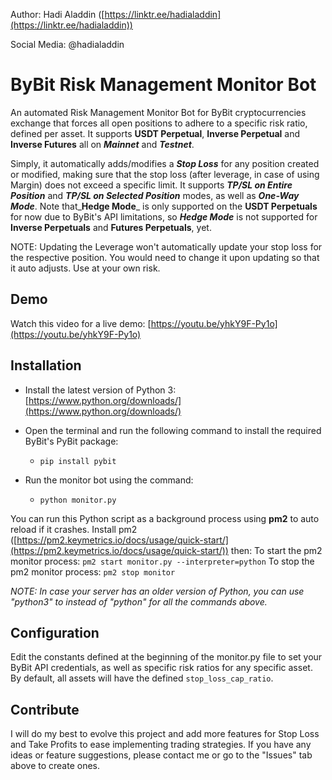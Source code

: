 Author: Hadi Aladdin ([https://linktr.ee/hadialaddin](https://linktr.ee/hadialaddin))

Social Media: @hadialaddin

# ByBit Risk Management Monitor Bot

An automated Risk Management Monitor Bot for ByBit cryptocurrencies exchange that forces all open positions to adhere to a specific risk ratio, defined per asset. It supports **USDT Perpetual**, **Inverse Perpetual** and **Inverse Futures** all on _**Mainnet**_ and _**Testnet**_.

Simply, it automatically adds/modifies a _**Stop Loss**_ for any position created or modified, making sure that the stop loss (after leverage, in case of using Margin) does not exceed a specific limit. It supports _**TP/SL on Entire Position**_ and _**TP/SL on Selected Position**_ modes, as well as _**One-Way Mode**_. Note that_**Hedge Mode**_ is only supported on the **USDT Perpetuals** for now due to ByBit's API limitations, so _**Hedge Mode**_ is not supported for **Inverse Perpetuals** and **Futures Perpetuals**, yet.

NOTE: Updating the Leverage won't automatically update your stop loss for the respective position. You would need to change it upon updating so that it auto adjusts. Use at your own risk.

## Demo

Watch this video for a live demo: [https://youtu.be/yhkY9F-Py1o](https://youtu.be/yhkY9F-Py1o)

## Installation

- Install the latest version of Python 3: [https://www.python.org/downloads/](https://www.python.org/downloads/)
- Open the terminal and run the following command to install the required ByBit's PyBit package:
  * `pip install pybit`

- Run the monitor bot using the command:
  * `python monitor.py`

You can run this Python script as a background process using **pm2** to auto reload if it crashes. Install pm2 ([https://pm2.keymetrics.io/docs/usage/quick-start/](https://pm2.keymetrics.io/docs/usage/quick-start/)) then:
To start the pm2 monitor process: `pm2 start monitor.py --interpreter=python`
To stop the pm2 monitor process: `pm2 stop monitor`


_NOTE: In case your server has an older version of Python, you can use "python3" to instead of "python" for all the commands above._

## Configuration

Edit the constants defined at the beginning of the monitor.py file to set your ByBit API credentials, as well as specific risk ratios for any specific asset. By default, all assets will have the defined `stop_loss_cap_ratio`.

## Contribute

I will do my best to evolve this project and add more features for Stop Loss and Take Profits to ease implementing trading strategies. If you have any ideas or feature suggestions, please contact me or go to the "Issues" tab above to create ones.
